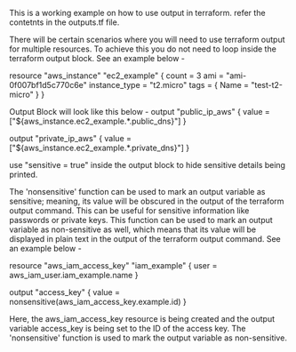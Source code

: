 This is a working example on how to use output in terraform. refer the contetnts in the outputs.tf file.

There will be certain scenarios  where you will need to use terraform output for multiple resources. To achieve this you do not need to loop inside the terraform output block. See an example below - 

resource "aws_instance" "ec2_example" {
  count = 3
    ami = "ami-0f007bf1d5c770c6e"
      instance_type = "t2.micro"
        tags = {
            Name = "test-t2-micro"
              }
}

Output Block will look like this below - 
output "public_ip_aws" {
   value = ["${aws_instance.ec2_example.*.public_dns}"]
   }

output "private_ip_aws" {
   value = ["${aws_instance.ec2_example.*.private_dns}"]
   }   

use "sensitive = true" inside the output block to hide sensitive details being printed. 

The 'nonsensitive' function can be used to mark an output variable as sensitive; meaning, its value will be obscured in the output of the terraform output command. This can be useful for sensitive information like passwords or private keys.
This function can be used to mark an output variable as non-sensitive as well, which means that its value will be displayed in plain text in the output of the terraform output command. See an example below - 

resource "aws_iam_access_key" "iam_example" {
  user = aws_iam_user.iam_example.name
}

output "access_key" {
  value = nonsensitive(aws_iam_access_key.example.id)
}

Here, the aws_iam_access_key resource is being created and the output variable access_key is being set to the ID of the access key. The 'nonsensitive' function is used to mark the output variable as non-sensitive.